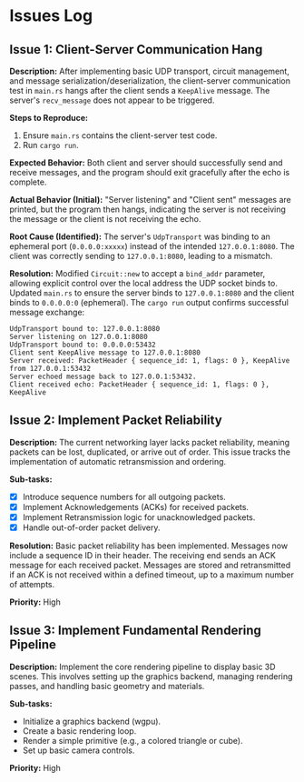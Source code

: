 # Issues Log

## Issue 1: Client-Server Communication Hang

**Description:**
After implementing basic UDP transport, circuit management, and message serialization/deserialization, the client-server communication test in `main.rs` hangs after the client sends a `KeepAlive` message. The server's `recv_message` does not appear to be triggered.

**Steps to Reproduce:**
1. Ensure `main.rs` contains the client-server test code.
2. Run `cargo run`.

**Expected Behavior:**
Both client and server should successfully send and receive messages, and the program should exit gracefully after the echo is complete.

**Actual Behavior (Initial):**
"Server listening" and "Client sent" messages are printed, but the program then hangs, indicating the server is not receiving the message or the client is not receiving the echo.

**Root Cause (Identified):**
The server's `UdpTransport` was binding to an ephemeral port (`0.0.0.0:xxxxx`) instead of the intended `127.0.0.1:8080`. The client was correctly sending to `127.0.0.1:8080`, leading to a mismatch.

**Resolution:**
Modified `Circuit::new` to accept a `bind_addr` parameter, allowing explicit control over the local address the UDP socket binds to. Updated `main.rs` to ensure the server binds to `127.0.0.1:8080` and the client binds to `0.0.0.0:0` (ephemeral). The `cargo run` output confirms successful message exchange:
```
UdpTransport bound to: 127.0.0.1:8080
Server listening on 127.0.0.1:8080
UdpTransport bound to: 0.0.0.0:53432
Client sent KeepAlive message to 127.0.0.1:8080
Server received: PacketHeader { sequence_id: 1, flags: 0 }, KeepAlive from 127.0.0.1:53432
Server echoed message back to 127.0.0.1:53432.
Client received echo: PacketHeader { sequence_id: 1, flags: 0 }, KeepAlive
```

## Issue 2: Implement Packet Reliability

**Description:**
The current networking layer lacks packet reliability, meaning packets can be lost, duplicated, or arrive out of order. This issue tracks the implementation of automatic retransmission and ordering.

**Sub-tasks:**
- [x] Introduce sequence numbers for all outgoing packets.
- [x] Implement Acknowledgements (ACKs) for received packets.
- [x] Implement Retransmission logic for unacknowledged packets.
- [x] Handle out-of-order packet delivery.

**Resolution:**
Basic packet reliability has been implemented. Messages now include a sequence ID in their header. The receiving end sends an ACK message for each received packet. Messages are stored and retransmitted if an ACK is not received within a defined timeout, up to a maximum number of attempts.

**Priority:** High

## Issue 3: Implement Fundamental Rendering Pipeline

**Description:**
Implement the core rendering pipeline to display basic 3D scenes. This involves setting up the graphics backend, managing rendering passes, and handling basic geometry and materials.

**Sub-tasks:**
- Initialize a graphics backend (wgpu).
- Create a basic rendering loop.
- Render a simple primitive (e.g., a colored triangle or cube).
- Set up basic camera controls.

**Priority:** High